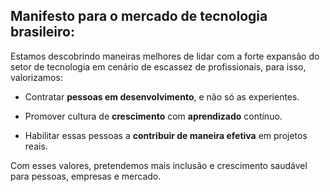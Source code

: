 ## Manifesto para o mercado de tecnologia brasileiro:

Estamos descobrindo maneiras melhores de lidar com a forte expansão do setor de tecnologia em cenário de escassez de profissionais, para isso, valorizamos:

- Contratar **pessoas em desenvolvimento**, e não só as experientes.

- Promover cultura de **crescimento** com **aprendizado** contínuo.

- Habilitar essas pessoas a **contribuir de maneira efetiva** em projetos reais.

Com esses valores, pretendemos mais inclusão e crescimento saudável para pessoas, empresas e mercado.
